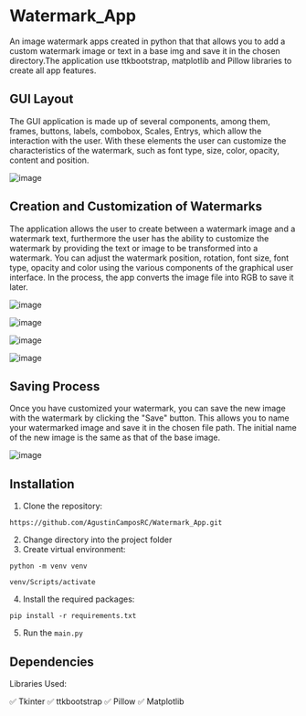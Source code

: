 # Watermark_App
An image watermark apps created in python that that allows you to add a custom watermark image or text in a base img and save it in the chosen directory.The application use ttkbootstrap, matplotlib and Pillow libraries to create all app features.

## GUI Layout
The GUI application is made up of several components, among them, frames, buttons, labels, combobox, Scales, Entrys, which allow the interaction with the user. With these elements the user can customize the characteristics of the watermark, such as font type, size, color, opacity, content and position.

![image](https://github.com/AgustinCamposRC/Watermark_App/assets/130417572/bc3ec4a0-6524-418d-946a-4185e1b7b3ab)

## Creation and Customization of Watermarks
The application allows the user to create between a watermark image and a watermark text, furthermore the user has the ability to customize the watermark by providing the text or image to be transformed into a watermark. You can adjust the watermark position, rotation, font size, font type, opacity and color using the various components of the graphical user interface. In the process, the app converts the image file into RGB to save it later.

![image](https://github.com/AgustinCamposRC/Watermark_App/assets/130417572/7ddc48a4-3265-48e7-8fd6-1344494f9247)


![image](https://github.com/AgustinCamposRC/Watermark_App/assets/130417572/d4553e3b-3c1f-4f50-9690-e317fe2808ea)


![image](https://github.com/AgustinCamposRC/Watermark_App/assets/130417572/ffe27fe5-f97f-4ec3-8208-62bfa34bb6c0)


![image](https://github.com/AgustinCamposRC/Watermark_App/assets/130417572/4f27fc61-ea03-4945-82be-1f93810af116)


## Saving Process
Once you have customized your watermark, you can save the new image with the watermark by clicking the "Save" button. This allows you to name your watermarked image and save it in the chosen file path. The initial name of the new image is the same as that of the base image.

![image](https://github.com/AgustinCamposRC/Watermark_App/assets/130417572/6efd8ca4-b7e2-4d6c-ba19-f5e53dd48f24)

## Installation
1. Clone the repository: 
```
https://github.com/AgustinCamposRC/Watermark_App.git
```
2. Change directory into the project folder
3. Create virtual environment: 
```
python -m venv venv
``` 
```
venv/Scripts/activate
```
4. Install the required packages: 
```
pip install -r requirements.txt
```
5. Run the `main.py`

## Dependencies

Libraries Used:

✅ Tkinter
✅ ttkbootstrap
✅ Pillow
✅ Matplotlib
